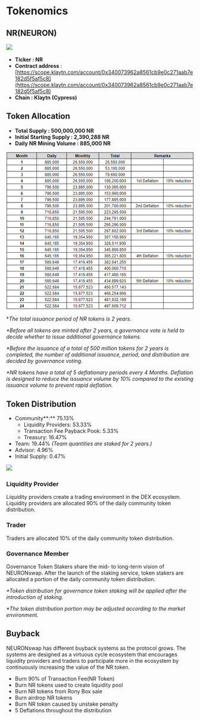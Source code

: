 # Tokenomics

## NR(NEURON)

![](../.gitbook/assets/KakaoTalk\_20211125\_112630909.png)

* **Ticker : NR**
* **Contract address** :[ ​](https://scope.klaytn.com/token/0xd367957d3bcfa1355520595d652be0ece9b0d87b?tabId=tokenTransfer)[https://scope.klaytn.com/account/0x340073962a8561cb9e0c271aab7e182d5f5af5c8](https://scope.klaytn.com/account/0x340073962a8561cb9e0c271aab7e182d5f5af5c8)
* **Chain : Klaytn (Cypress)**

## Token Allocation

* **Total Supply : 500,000,000 NR**
* **Initial Starting Supply : 2,390,288 NR**
* **Daily NR Mining Volume : 885,000 NR**

![](<../.gitbook/assets/image (34).png>)

\*_The total issuance period of NR tokens is 2 years._

_\*Before all tokens are minted after 2 years, a governance vote is held to decide whether to issue additional governance tokens._

_\*Before the issuance of a total of 500 million tokens for 2 years is completed, the number of additional issuance, period, and distribution are decided by governance voting._

_\*NR tokens have a total of 5 deflationary periods every 4 Months. Deflation is designed to reduce the issuance volume by 10% compared to the existing issuance volume to prevent rapid deflation._

## Token Distribution

* Community**:** 75.13%
  * Liquidity Providers: 53.33%
  * Transaction Fee Payback Pook: 5.33%
  * Treasury: 16.47%&#x20;
* Team: 19.44% _(Team quantities are staked for 2 years.)_
* Advisor: 4.96%
* Initial Supply: 0.47%

![](../.gitbook/assets/백서그래픽정리\_대지8.jpg)

### **Liquidity Provider**

Liquidity providers create a trading environment in the DEX ecosystem. Liquidity providers are allocated 90% of the daily community token distribution.

### **Trader**

Traders are allocated 10% of the daily community token distribution.

### Governance Member

Governance Token Stakers share the mid- to long-term vision of NEURONswap. After the launch of the staking service, token stakers are allocated a portion of the daily community token distribution.



_\*Token distribution for governance token staking will be applied after the introduction of staking._

_\*The token distribution portion may be adjusted according to the market environment._

## **Buyback**

NEURONswap has different buyback systems as the protocol grows. The systems are designed as a virtuous cycle ecosystem that encourages liquidity providers and traders to participate more in the ecosystem by continuously increasing the value of the NR token.

* Burn 90% of Transaction Fee(NR Token)
* Burn NR tokens used to create liquidity pool
* Burn NR tokens from Rony Box sale
* Burn airdrop NR tokens
* Burn NR token caused by unstake penalty
* 5 Deflations throughout the distribution
